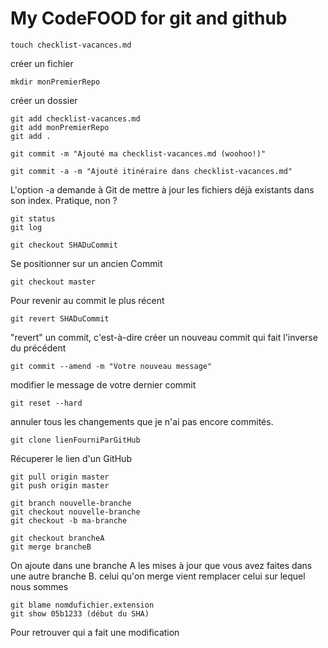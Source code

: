 # My CodeFOOD for git and github

```
touch checklist-vacances.md
```
créer un fichier

```
mkdir monPremierRepo
```
créer un dossier

```
git add checklist-vacances.md
git add monPremierRepo
git add .
```
```
git commit -m "Ajouté ma checklist-vacances.md (woohoo!)"
```

```
git commit -a -m "Ajouté itinéraire dans checklist-vacances.md"
```
L'option   -a demande à Git de mettre à jour les fichiers déjà existants dans son index. Pratique, non ?

```
git status
git log
```

```
git checkout SHADuCommit
```
Se positionner sur un ancien Commit

```
git checkout master
```
Pour revenir au commit le plus récent

```
git revert SHADuCommit
```
"revert" un commit, c'est-à-dire créer un nouveau commit qui fait l'inverse du précédent

```
git commit --amend -m "Votre nouveau message"
```
modifier le message de votre dernier commit

```
git reset --hard‌
```
annuler tous les changements que je n'ai pas encore commités.

```
git clone lienFourniParGitHub
```
Récuperer le lien d'un GitHub

```
git pull origin master
git push origin master
```

```
git branch nouvelle-branche
git checkout nouvelle-branche
git checkout -b ma-branche
```

```
git checkout brancheA
git merge brancheB
```
On ajoute dans une branche A les mises à jour que vous avez faites dans une autre branche B.
celui qu'on merge vient remplacer celui sur lequel nous sommes


```
git blame nomdufichier.extension
git show 05b1233 (début du SHA)
```
Pour retrouver qui a fait une modification
